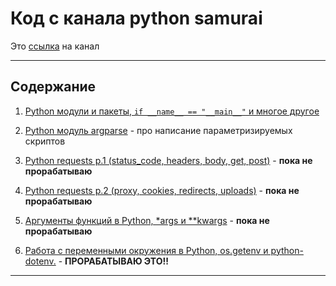 # Код с канала python samurai

Это [ссылка](https://youtube.com/channel/UCJfpKsFegI5rrNPwzmFYVaw) на канал

---

## Содержание

1. [Python модули и пакеты, `if __name__ == "__main__"` и многое другое](https://www.youtube.com/watch?v=bTjvm7Zz2wU)
2. [Python модуль argparse](https://www.youtube.com/watch?v=792UnrSxD6w) - про написание параметризируемых скриптов

5. [Python requests p.1 (status_code, headers, body, get, post)](https://www.youtube.com/watch?v=3Tm34b7p_cM) - **пока не прорабатываю**
6. [Python requests p.2 (proxy, cookies, redirects, uploads)](https://www.youtube.com/watch?v=IK448-nC8yU) - **пока не прорабатываю**
7. [Аргументы функций в Python, *args и **kwargs](https://www.youtube.com/watch?v=FYbgZGSkBgg) - **пока не прорабатываю**
8. [Работа с переменными окружения в Python, os.getenv и python-dotenv.](https://www.youtube.com/watch?v=L9-I4NibguY) - **ПРОРАБАТЫВАЮ ЭТО!!**

---
